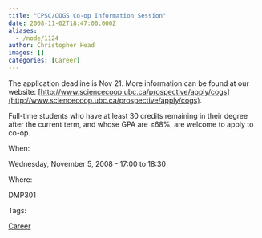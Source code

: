 ```yaml
---
title: "CPSC/COGS Co-op Information Session"
date: 2008-11-02T18:47:00.000Z
aliases:
  - /node/1124
author: Christopher Head
images: []
categories: [Career]
---
```


The application deadline is Nov 21. More information can be found at our website: [http://www.sciencecoop.ubc.ca/prospective/apply/cogs](http://www.sciencecoop.ubc.ca/prospective/apply/cogs).

Full-time students who have at least 30 credits remaining in their degree after the current term, and whose GPA are ≥68%, are welcome to apply to co-op.

When: 

Wednesday, November 5, 2008 - 17:00 to 18:30

Where: 

DMP301

Tags: 

[Career](/career)

